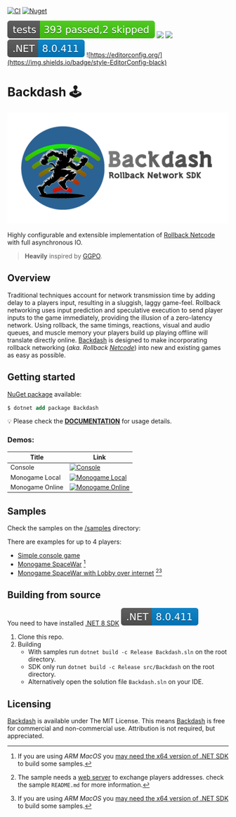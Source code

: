 [![CI](https://github.com/lucasteles/Backdash/actions/workflows/ci.yml/badge.svg)](https://github.com/lucasteles/Backdash/actions/workflows/ci.yml)
[![Nuget](https://img.shields.io/nuget/v/Backdash.svg?style=flat)](https://www.nuget.org/packages/Backdash)

![](https://raw.githubusercontent.com/lucasteles/Backdash/site/test_report_badge.svg)
![](https://raw.githubusercontent.com/lucasteles/Backdash/site/lines_badge.svg)
![](https://img.shields.io/badge/Lang-C%23-green)
![](https://raw.githubusercontent.com/lucasteles/Backdash/site/dotnet_version_badge.svg)
![https://editorconfig.org/](https://img.shields.io/badge/style-EditorConfig-black)

# Backdash 🕹️

![](assets/images/banner.png)

Highly configurable and extensible implementation
of [Rollback Netcode](https://en.wikipedia.org/wiki/Netcode#Rollback) with full asynchronous IO.

> **Heavily** inspired by [GGPO](https://github.com/pond3r/ggpo).

## Overview

Traditional techniques account for network transmission time by adding delay to a players input, resulting in a
sluggish, laggy game-feel. Rollback networking uses input prediction and speculative execution to send player inputs to
the game immediately, providing the illusion of a zero-latency network. Using rollback, the same timings, reactions,
visual and audio queues, and muscle memory your players build up playing offline will translate directly
online. [Backdash](https://github.com/lucasteles/Backdash) is designed to make incorporating rollback networking (_aka.
Rollback [Netcode](https://words.infil.net/w02-netcode.html)_) into new and existing games as easy as possible.

## Getting started

[NuGet package](https://www.nuget.org/packages/Backdash) available:

```ps
$ dotnet add package Backdash
```

💡 Please check the **[DOCUMENTATION](https://lucasteles.github.io/Backdash/docs/introduction)** for usage details.

### Demos:

| Title           | Link                                                                                                   |
|-----------------|--------------------------------------------------------------------------------------------------------|
| Console         | [![Console](https://img.youtube.com/vi/n-3G0AE5Ti0/default.jpg)](https://youtu.be/n-3G0AE5Ti0)         |
| Monogame Local  | [![Monogame Local](https://img.youtube.com/vi/JYf2MemyJaY/default.jpg)](https://youtu.be/JYf2MemyJaY)  |
| Monogame Online | [![Monogame Online](https://img.youtube.com/vi/LGM_9XfzRUI/default.jpg)](https://youtu.be/LGM_9XfzRUI) |

## Samples

Check the samples on the [/samples](https://github.com/lucasteles/Backdash/tree/master/samples) directory:

There are examples for up to 4 players:

- [Simple console game](https://github.com/lucasteles/Backdash/tree/master/samples/ConsoleGame)
- [Monogame SpaceWar](https://github.com/lucasteles/Backdash/tree/master/samples/SpaceWar) [^2]
- [Monogame SpaceWar with Lobby over internet](https://github.com/lucasteles/Backdash/tree/master/samples/SpaceWar.Lobby) [^1][^2]

[^1]: The sample needs a [web server](https://github.com/lucasteles/Backdash/tree/master/samples/LobbyServer) to
exchange players addresses. check the sample `README.md` for more information.

[^2]: If you are using *ARM* *MacOS*
you [may need the x64 version of .NET SDK](https://community.monogame.net/t/tutorial-for-setting-up-monogame-on-m1-m2-apple-silicon/19669)
to build some samples.

## Building from source

You need to have installed [.NET 8 SDK](https://dotnet.microsoft.com/en-us/download)
![](https://raw.githubusercontent.com/lucasteles/Backdash/site/dotnet_version_badge.svg)

1. Clone this repo.
2. Building
    - With samples run `dotnet build -c Release Backdash.sln` on the root directory.
    - SDK only run `dotnet build -c Release src/Backdash` on the root directory.
    - Alternatively open the solution file `Backdash.sln` on your IDE.

## Licensing

[Backdash](https://github.com/lucasteles/Backdash) is available under The MIT License. This
means [Backdash](https://github.com/lucasteles/Backdash) is free for commercial and non-commercial use.
Attribution is not required, but appreciated.

